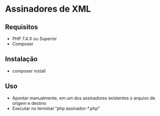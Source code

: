 # Assinadores de XML

## Requisitos

- PHP 7.4.X ou Superior
- Composer

## Instalação

- composer install

## Uso

- Apontar manualmente, em um dos assinadores existentes o arquivo de origem e destino
- Executar no terminal "php assinador-*.php"
